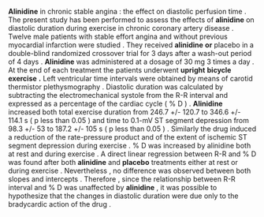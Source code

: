 **Alinidine** in chronic stable angina : the effect on diastolic perfusion time . The present study has been performed to assess the effects of **alinidine** on diastolic duration during exercise in chronic coronary artery disease . Twelve male patients with stable effort angina and without previous myocardial infarction were studied . They received **alinidine** **or** placebo in a double-blind randomized crossover trial for 3 days after a wash-out period of 4 days . **Alinidine** was administered at a dosage of 30 mg 3 times a day . At the end of each treatment the patients underwent **upright** **bicycle** **exercise** **.** Left ventricular time intervals were obtained by means of carotid thermistor plethysmography . Diastolic duration was calculated by subtracting the electromechanical systole from the R-R interval and expressed as a percentage of the cardiac cycle ( % D ) . **Alinidine** increased both total exercise duration from 246.7 +/- 120.7 to 346.6 +/- 114.1 s ( p less than 0.05 ) and time to 0.1-mV ST segment depression from 98.3 +/- 53 to 187.2 +/- 105 s ( p less than 0.05 ) . Similarly the drug induced a reduction of the rate-pressure product and of the extent of ischemic ST segment depression during exercise . % D was increased by alinidine both at rest and during exercise . A direct linear regression between R-R and % D was found after both **alinidine** and **placebo** treatments either at rest or during exercise . Nevertheless , no difference was observed between both slopes and intercepts . Therefore , since the relationship between R-R interval and % D was unaffected by **alinidine** , it was possible to hypothesize that the changes in diastolic duration were due only to the bradycardic action of the drug . 